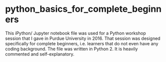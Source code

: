 # python_basics_for_complete_beginners

This iPython/ Jupyter notebook file was used for a Python workshop session that I gave in Purdue University in 2016. That session was designed specifically for complete beginners, i.e. learners that do not even have any coding background. The file was written in Python 2. It is heavily commented and self-explanatory. 
